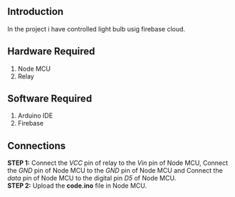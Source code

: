 Introduction
------------

In the project i have controlled light bulb usig firebase cloud.

Hardware Required
------------
1. Node MCU
2. Relay

Software Required
------------
1. Arduino IDE
2. Firebase

Connections
------------
**STEP 1:** Connect the *VCC* pin of relay to the *Vin* pin of Node MCU, Connect the *GND* pin of Node MCU to the *GND* pin of Node MCU and Connect the *data* pin of Node MCU to the digital pin *D5* of Node MCU.\
**STEP 2:** Upload the **code.ino** file in Node MCU.

